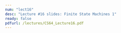 ```yaml
---
num: "lect16"
desc: "Lecture #16 slides: Finite State Machines 1"
ready: false
pdfurl: /lectures/CS64_Lecture16.pdf
---
```



